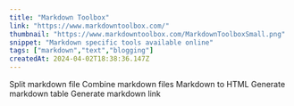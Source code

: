 ```yaml
---
title: "Markdown Toolbox"
link: "https://www.markdowntoolbox.com/"
thumbnail: "https://www.markdowntoolbox.com/MarkdownToolboxSmall.png"
snippet: "Markdown specific tools available online"
tags: ["markdown","text","blogging"]
createdAt: 2024-04-02T18:38:36.147Z
---
```

Split markdown file
Combine markdown files
Markdown to HTML
Generate markdown table
Generate markdown link
